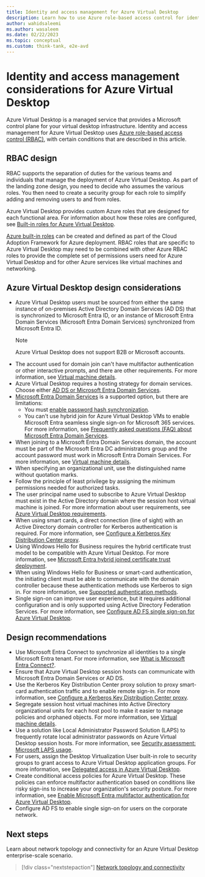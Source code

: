```yaml
---
title: Identity and access management for Azure Virtual Desktop
description: Learn how to use Azure role-based access control for identity and access management in your virtual desktop infrastructure.
author: wahidsaleemi
ms.author: wasaleem
ms.date: 02/22/2023
ms.topic: conceptual
ms.custom: think-tank, e2e-avd
---
```


# Identity and access management considerations for Azure Virtual Desktop

Azure Virtual Desktop is a managed service that provides a Microsoft control plane for your virtual desktop infrastructure. Identity and access management for Azure Virtual Desktop uses [Azure role-based access control (RBAC)](/azure/role-based-access-control/overview), with certain conditions that are described in this article.

## RBAC design

RBAC supports the separation of duties for the various teams and individuals that manage the deployment of Azure Virtual Desktop. As part of the landing zone design, you need to decide who assumes the various roles. You then need to create a security group for each role to simplify adding and removing users to and from roles.

Azure Virtual Desktop provides custom Azure roles that are designed for each functional area. For information about how these roles are configured, see [Built-in roles for Azure Virtual Desktop](/azure/virtual-desktop/rbac).

[Azure built-in roles](/azure/role-based-access-control/built-in-roles) can be created and defined as part of the Cloud Adoption Framework for Azure deployment. RBAC roles that are specific to Azure Virtual Desktop may need to be combined with other Azure RBAC roles to provide the complete set of permissions users need for Azure Virtual Desktop and for other Azure services like virtual machines and networking.

## Azure Virtual Desktop design considerations

- Azure Virtual Desktop users must be sourced from either the same instance of on-premises Active Directory Domain Services (AD DS) that is synchronized to Microsoft Entra ID, or an instance of Microsoft Entra Domain Services (Microsoft Entra Domain Services) synchronized from Microsoft Entra ID.
  > [!NOTE]
  > Azure Virtual Desktop does not support B2B or Microsoft accounts.
- The account used for domain join can't have multifactor authentication or other interactive prompts, and there are other requirements. For more information, see [Virtual machine details](/azure/virtual-desktop/create-host-pools-azure-marketplace#virtual-machine-details).
- Azure Virtual Desktop requires a hosting strategy for domain services. Choose either [AD DS or Microsoft Entra Domain Services](/azure/active-directory-domain-services/compare-identity-solutions).
- [Microsoft Entra Domain Services](/azure/active-directory-domain-services/) is a supported option, but there are limitations:
  - You must [enable password hash synchronization](/azure/active-directory-domain-services/tutorial-configure-password-hash-sync).
  - You can't use hybrid join for Azure Virtual Desktop VMs to enable Microsoft Entra seamless single sign-on for Microsoft 365 services.  
  For more information, see [Frequently asked questions (FAQ) about Microsoft Entra Domain Services](/azure/active-directory-domain-services/faqs).
- When joining to a Microsoft Entra Domain Services domain, the account must be part of the Microsoft Entra DC administrators group and the account password must work in Microsoft Entra Domain Services. For more information, see [Virtual machine details](/azure/virtual-desktop/create-host-pools-azure-marketplace#virtual-machine-details).
- When specifying an organizational unit, use the distinguished name without quotation marks.
- Follow the principle of least privilege by assigning the minimum permissions needed for authorized tasks.
- The user principal name used to subscribe to Azure Virtual Desktop must exist in the Active Directory domain where the session host virtual machine is joined. For more information about user requirements, see [Azure Virtual Desktop requirements](/azure/virtual-desktop/overview#requirements).
- When using smart cards, a direct connection (line of sight) with an Active Directory domain controller for Kerberos authentication is required. For more information, see [Configure a Kerberos Key Distribution Center proxy](/azure/virtual-desktop/key-distribution-center-proxy).
- Using Windows Hello for Business requires the hybrid certificate trust model to be compatible with Azure Virtual Desktop. For more information, see [Microsoft Entra hybrid joined certificate trust deployment](/windows/security/identity-protection/hello-for-business/hello-hybrid-cert-trust).
- When using Windows Hello for Business or smart-card authentication, the initiating client must be able to communicate with the domain controller because these authentication methods use Kerberos to sign in. For more information, see [Supported authentication methods](/azure/virtual-desktop/authentication).
- Single sign-on can improve user experience, but it requires additional configuration and is only supported using Active Directory Federation Services. For more information, see [Configure AD FS single sign-on for Azure Virtual Desktop](/azure/virtual-desktop/configure-adfs-sso).

## Design recommendations

- Use Microsoft Entra Connect to synchronize all identities to a single Microsoft Entra tenant. For more information, see [What is Microsoft Entra Connect?](/azure/active-directory/hybrid/whatis-azure-ad-connect).
- Ensure that Azure Virtual Desktop session hosts can communicate with Microsoft Entra Domain Services or AD DS.
- Use the Kerberos Key Distribution Center proxy solution to proxy smart-card authentication traffic and to enable remote sign-in. For more information, see [Configure a Kerberos Key Distribution Center proxy](/azure/virtual-desktop/key-distribution-center-proxy).
- Segregate session host virtual machines into Active Directory organizational units for each host pool to make it easier to manage policies and orphaned objects. For more information, see [Virtual machine details](/azure/virtual-desktop/create-host-pools-azure-marketplace#virtual-machine-details).
- Use a solution like Local Administrator Password Solution (LAPS) to frequently rotate local administrator passwords on Azure Virtual Desktop session hosts. For more information, see [Security assessment: Microsoft LAPS usage](/defender-for-identity/cas-isp-laps).
- For users, assign the Desktop Virtualization User built-in role to security groups to grant access to Azure Virtual Desktop application groups. For more information, see [Delegated access in Azure Virtual Desktop](/azure/virtual-desktop/delegated-access-virtual-desktop).
- Create conditional access policies for Azure Virtual Desktop. These policies can enforce multifactor authentication based on conditions like risky sign-ins to increase your organization's security posture. For more information, see [Enable Microsoft Entra multifactor authentication for Azure Virtual Desktop](/azure/virtual-desktop/set-up-mfa).
- Configure AD FS to enable single sign-on for users on the corporate network.

## Next steps

Learn about network topology and connectivity for an Azure Virtual Desktop enterprise-scale scenario.

> [!div class="nextstepaction"]
> [Network topology and connectivity](./eslz-network-topology-and-connectivity.md)
